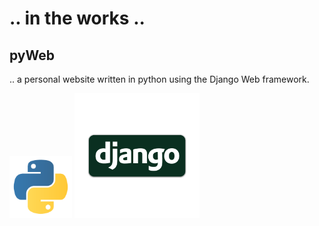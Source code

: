 # .. in the works ..
## pyWeb
.. a personal website written in python using the Django Web framework.



<p float="left">
  <img src="https://github.com/chris234567/pyWeb/blob/master/kisspng-python-javascript-logo-clojure-python-logo-download-5b4ba7062cea30.575890131531684614184.png" width="100">

  <img src="https://github.com/chris234567/pyWeb/blob/master/kisspng-django-python-computer-icons-logo-portable-network-django-python-recruitment-task-1-5b6748f386f486.9191155715334955395528.png" width="200">
</p>
